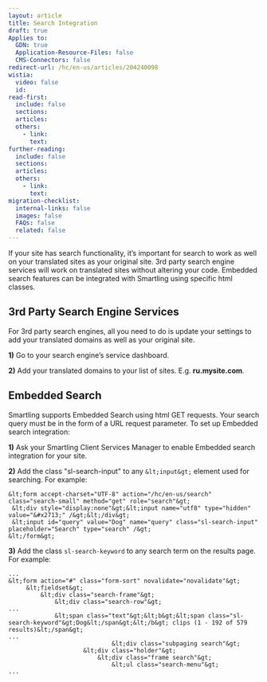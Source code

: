 ```yaml
---
layout: article
title: Search Integration
draft: true
Applies to:
  GDN: true
  Application-Resource-Files: false
  CMS-Connectors: false
redirect-url: /hc/en-us/articles/204240098
wistia:
  video: false
  id:
read-first:
  include: false
  sections:
  articles:
  others:
    - link:
      text:
further-reading:
  include: false
  sections:
  articles:
  others:
    - link:
      text:
migration-checklist:
  internal-links: false
  images: false
  FAQs: false
  related: false
---
```



If your site has search functionality, it’s important for search to work as well on your translated sites as your original site. 3rd party search engine services will work on translated sites without altering your code. Embedded search features can be integrated with Smartling using specific html classes.

## 3rd Party Search Engine Services

For 3rd party search engines, all you need to do is update your settings to add your translated domains as well as your original site.

**1)** Go to your search engine’s service dashboard.

**2)** Add your translated domains to your list of sites. E.g. **ru.mysite.com**.

## Embedded Search

Smartling supports Embedded Search using html GET requests. Your search query must be in the form of a URL request parameter. To set up Embedded search integration:

**1)** Ask your Smartling Client Services Manager to enable Embedded search integration for your site.

**2)** Add the class "sl-search-input" to any `&lt;input&gt;` element used for searching. For example:

~~~
&lt;form accept-charset="UTF-8" action="/hc/en-us/search" class="search-small" method="get" role="search"&gt;
 &lt;div style="display:none"&gt;&lt;input name="utf8" type="hidden" value="&#x2713;" /&gt;&lt;/div&gt;
 &lt;input id="query" value="Dog" name="query" class="sl-search-input" placeholder="Search" type="search" /&gt;
&lt;/form&gt;
~~~

**3)** Add the class `sl-search-keyword` to any search term on the results page. For example:

~~~
...
&lt;form action="#" class="form-sort" novalidate="novalidate"&gt;
     &lt;fieldset&gt;
         &lt;div class="search-frame"&gt;
             &lt;div class="search-row"&gt;
...
             &lt;span class="text"&gt;&lt;b&gt;&lt;span class="sl-search-keyword"&gt;Dog&lt;/span&gt;&lt;/b&gt; clips (1 - 192 of 579 results)&lt;/span&gt;
...
                             &lt;div class="subpaging search"&gt;
                     &lt;div class="holder"&gt;
                         &lt;div class="frame search"&gt;
                             &lt;ul class="search-menu"&gt;
...
~~~